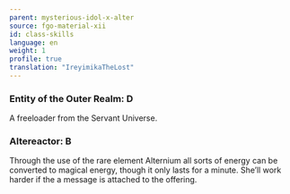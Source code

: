 ```yaml
---
parent: mysterious-idol-x-alter
source: fgo-material-xii
id: class-skills
language: en
weight: 1
profile: true
translation: "IreyimikaTheLost"
---
```


### Entity of the Outer Realm: D

A freeloader from the Servant Universe.

### Altereactor: B

Through the use of the rare element Alternium all sorts of energy can be converted to magical energy, though it only lasts for a minute. She’ll work harder if the a message is attached to the offering.

